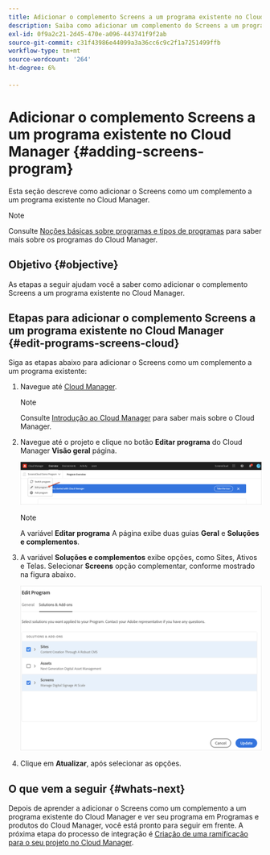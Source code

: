 ```yaml
---
title: Adicionar o complemento Screens a um programa existente no Cloud Manager
description: Saiba como adicionar um complemento do Screens a um programa existente no Cloud Manager para Screens as a Cloud Service.
exl-id: 0f9a2c21-2d45-470e-a096-443741f9f2ab
source-git-commit: c31f43986e44099a3a36cc6c9c2f1a7251499ffb
workflow-type: tm+mt
source-wordcount: '264'
ht-degree: 6%

---
```


# Adicionar o complemento Screens a um programa existente no Cloud Manager {#adding-screens-program}

Esta seção descreve como adicionar o Screens como um complemento a um programa existente no Cloud Manager.

>[!NOTE]
>Consulte [Noções básicas sobre programas e tipos de programas](https://experienceleague.adobe.com/docs/experience-manager-cloud-service/content/implementing/using-cloud-manager/programs/program-types.html?lang=en) para saber mais sobre os programas do Cloud Manager.

## Objetivo {#objective}

As etapas a seguir ajudam você a saber como adicionar o complemento Screens a um programa existente no Cloud Manager.

## Etapas para adicionar o complemento Screens a um programa existente no Cloud Manager {#edit-programs-screens-cloud}

Siga as etapas abaixo para adicionar o Screens como um complemento a um programa existente:

1. Navegue até [Cloud Manager](https://my.cloudmanager.adobe.com/).

   >[!NOTE]
   >Consulte [Introdução ao Cloud Manager](https://experienceleague.adobe.com/docs/experience-manager-cloud-service/content/onboarding/journey/cloud-manager.html?lang=pt-BR) para saber mais sobre o Cloud Manager.

1. Navegue até o projeto e clique no botão **Editar programa** do Cloud Manager **Visão geral** página.

   ![imagem](/help/screens-cloud/assets/onboarding/add-onexisting1.png)

   >[!NOTE]
   >A variável **Editar programa** A página exibe duas guias **Geral** e **Soluções e complementos**.

1. A variável **Soluções e complementos** exibe opções, como Sites, Ativos e Telas. Selecionar **Screens** opção complementar, conforme mostrado na figura abaixo.

   ![imagem](/help/screens-cloud/assets/onboarding/add-onexisting2.png)

1. Clique em **Atualizar**, após selecionar as opções.

## O que vem a seguir {#whats-next}

Depois de aprender a adicionar o Screens como um complemento a um programa existente do Cloud Manager e ver seu programa em Programas e produtos do Cloud Manager, você está pronto para seguir em frente. A próxima etapa do processo de integração é [Criação de uma ramificação para o seu projeto no Cloud Manager](/help/screens-cloud/onboarding-screens-cloud/creating-a-branch.md).
